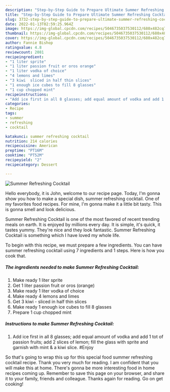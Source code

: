 ```yaml
---
description: "Step-by-Step Guide to Prepare Ultimate Summer Refreshing Cocktail"
title: "Step-by-Step Guide to Prepare Ultimate Summer Refreshing Cocktail"
slug: 3732-step-by-step-guide-to-prepare-ultimate-summer-refreshing-cocktail
date: 2022-01-13T02:59:25.964Z
image: https://img-global.cpcdn.com/recipes/5046735037530112/680x482cq70/summer-refreshing-cocktail-recipe-main-photo.jpg
thumbnail: https://img-global.cpcdn.com/recipes/5046735037530112/680x482cq70/summer-refreshing-cocktail-recipe-main-photo.jpg
cover: https://img-global.cpcdn.com/recipes/5046735037530112/680x482cq70/summer-refreshing-cocktail-recipe-main-photo.jpg
author: Fannie Bishop
ratingvalue: 4.8
reviewcount: 2081
recipeingredient:
- "1 liter sprite"
- "1 liter passion fruit or oros orange"
- "1 liter vodka of choice"
- "4 lemons and limes"
- "3 kiwi  sliced in half thin slices"
- "1 enough ice cubes to fill 8 glasses"
- "1 cup chopped mint"
recipeinstructions:
- "Add ice first in all 8 glasses; add equal amount of vodka and add 1 tot of passion fruits; add 2 slices of lemon; fill the glass with sprite and garnish with mint &amp; a kiwi slice. #Enjoy"
categories:
- Recipe
tags:
- summer
- refreshing
- cocktail

katakunci: summer refreshing cocktail 
nutrition: 214 calories
recipecuisine: American
preptime: "PT16M"
cooktime: "PT52M"
recipeyield: "2"
recipecategory: Dessert

---
```



![Summer Refreshing Cocktail](https://img-global.cpcdn.com/recipes/5046735037530112/680x482cq70/summer-refreshing-cocktail-recipe-main-photo.jpg)

Hello everybody, it is John, welcome to our recipe page. Today, I'm gonna show you how to make a special dish, summer refreshing cocktail. One of my favorites food recipes. For mine, I'm gonna make it a little bit tasty. This is gonna smell and look delicious.

Summer Refreshing Cocktail is one of the most favored of recent trending meals on earth. It is enjoyed by millions every day. It is simple, it's quick, it tastes yummy. They're nice and they look fantastic. Summer Refreshing Cocktail is something which I have loved my whole life.




To begin with this recipe, we must prepare a few ingredients. You can have summer refreshing cocktail using 7 ingredients and 1 steps. Here is how you cook that.

<!--inarticleads1-->

##### The ingredients needed to make Summer Refreshing Cocktail:

1. Make ready 1 liter sprite
1. Get 1 liter passion fruit or oros (orange)
1. Make ready 1 liter vodka of choice
1. Make ready 4 lemons and limes
1. Get 3 kiwi - sliced in half thin slices
1. Make ready 1 enough ice cubes to fill 8 glasses
1. Prepare 1 cup chopped mint




<!--inarticleads2-->

##### Instructions to make Summer Refreshing Cocktail:

1. Add ice first in all 8 glasses; add equal amount of vodka and add 1 tot of passion fruits; add 2 slices of lemon; fill the glass with sprite and garnish with mint &amp; a kiwi slice. #Enjoy




So that's going to wrap this up for this special food summer refreshing cocktail recipe. Thank you very much for reading. I am confident that you will make this at home. There's gonna be more interesting food in home recipes coming up. Remember to save this page on your browser, and share it to your family, friends and colleague. Thanks again for reading. Go on get cooking!
